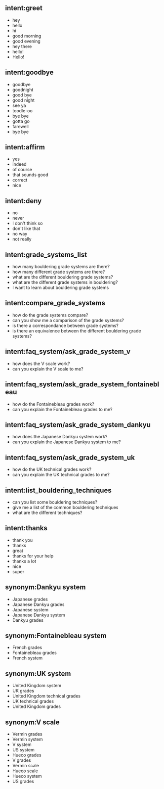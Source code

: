 ## intent:greet
- hey
- hello
- hi
- good morning
- good evening
- hey there
- hello!
- Hello!

## intent:goodbye
- goodbye
- goodnight
- good bye
- good night
- see ya
- toodle-oo
- bye bye
- gotta go
- farewell
- bye bye

## intent:affirm
- yes
- indeed
- of course
- that sounds good
- correct
- nice

## intent:deny
- no
- never
- I don't think so
- don't like that
- no way
- not really

## intent:grade_systems_list
- how many bouldering grade systems are there?
- how many different grade systems are there?
- what are the different bouldering grade systems?
- what are the different grade systems in bouldering?
- I want to learn about bouldering grade systems

## intent:compare_grade_systems
- how do the grade systems compare?
- can you show me a comparison of the grade systems?
- is there a correspondance between grade systems?
- is there an equivalence between the different bouldering grade systems?

## intent:faq_system/ask_grade_system_v
- how does the V scale work?
- can you explain the V scale to me?

## intent:faq_system/ask_grade_system_fontainebleau
- how do the Fontainebleau grades work?
- can you explain the Fontainebleau grades to me?

## intent:faq_system/ask_grade_system_dankyu
- how does the Japanese Dankyu system work?
- can you explain the Japanese Dankyu system to me?

## intent:faq_system/ask_grade_system_uk
- how do the UK technical grades work?
- can you explain the UK technical grades to me?

## intent:list_bouldering_techniques
- can you list some bouldering techniques?
- give me a list of the common bouldering techniques
- what are the different techniques?

## intent:thanks
- thank you
- thanks
- great
- thanks for your help
- thanks a lot
- nice
- super

## synonym:Dankyu system
- Japanese grades
- Japanese Dankyu grades
- Japanese system
- Japanese Dankyu system
- Dankyu grades

## synonym:Fontainebleau system
- French grades
- Fontainebleau grades
- French system

## synonym:UK system
- United Kingdom system
- UK grades
- United Kingdom technical grades
- UK technical grades
- United Kingdom grades

## synonym:V scale
- Vermin grades
- Vermin system
- V system
- US system
- Hueco grades
- V grades
- Vermin scale
- Hueco scale
- Hueco system
- US grades
